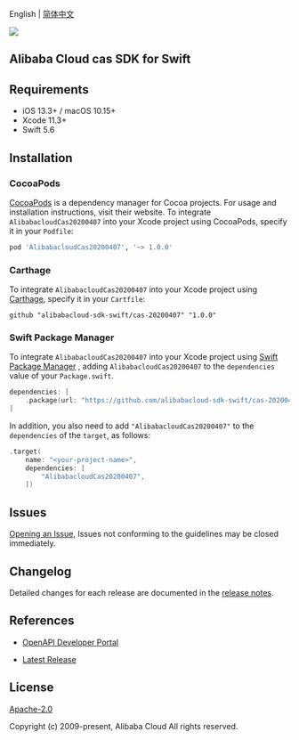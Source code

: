 English | [简体中文](README-CN.md)

![](https://aliyunsdk-pages.alicdn.com/icons/AlibabaCloud.svg)

## Alibaba Cloud cas SDK for Swift

## Requirements

- iOS 13.3+ / macOS 10.15+
- Xcode 11.3+
- Swift 5.6

## Installation

### CocoaPods

[CocoaPods](https://cocoapods.org) is a dependency manager for Cocoa projects. For usage and installation instructions, visit their website. To integrate `AlibabacloudCas20200407` into your Xcode project using CocoaPods, specify it in your `Podfile`:

```ruby
pod 'AlibabacloudCas20200407', '~> 1.0.0'
```

### Carthage

To integrate `AlibabacloudCas20200407` into your Xcode project using [Carthage](https://github.com/Carthage/Carthage), specify it in your `Cartfile`:

```ogdl
github "alibabacloud-sdk-swift/cas-20200407" "1.0.0"
```

### Swift Package Manager

To integrate `AlibabacloudCas20200407` into your Xcode project using [Swift Package Manager](https://swift.org/package-manager/) , adding `AlibabacloudCas20200407` to the `dependencies` value of your `Package.swift`.

```swift
dependencies: [
    .package(url: "https://github.com/alibabacloud-sdk-swift/cas-20200407.git", from: "1.0.0")
]
```

In addition, you also need to add `"AlibabacloudCas20200407"` to the `dependencies` of the `target`, as follows:

```swift
.target(
    name: "<your-project-name>",
    dependencies: [
        "AlibabacloudCas20200407",
    ])
```

## Issues

[Opening an Issue](https://github.com/alibabacloud-sdk-swift/cas-20200407/issues/new), Issues not conforming to the guidelines may be closed immediately.

## Changelog

Detailed changes for each release are documented in the [release notes](./ChangeLog.txt).

## References

* [OpenAPI Developer Portal](https://next.api.alibabacloud.com/home)
- [Latest Release](https://github.com/alibabacloud-sdk-swift/cas-20200407)

## License

[Apache-2.0](http://www.apache.org/licenses/LICENSE-2.0)

Copyright (c) 2009-present, Alibaba Cloud All rights reserved.

